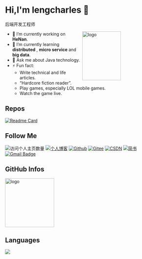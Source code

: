 # Hi,I'm lengcharles 👋
后端开发工程师

<img src="https://github-readme-stats.vercel.app/api?username=stellarisw&show_icons=true&theme=vue" alt="logo" height="160" align="right" width="50%" />

- 🔭 I’m currently working on **HeNan**.
- 🌱 I’m currently learning **distributed** , **micro service** and **big data**.
- 💬 Ask me about Java technology.
- ⚡ Fun fact: 
  - Write technical and life articles.
  - “Hardcore fiction reader”.
  - Play games, especially LOL mobile games.
  - Watch the game live.

## Repos
[![Readme Card](https://github-readme-stats.vercel.app/api/pin/?username=anuraghazra&repo=github-readme-stats)](https://github.com/anuraghazra/github-readme-stats)

## Follow Me
![访问个人主页数量](https://komarev.com/ghpvc/?username=duktig666&color=green)
[![个人博客](https://img.shields.io/badge/-个人博客（duktig.cn）-c14438?style=flat-square&logo=B&logoColor=white)](https://duktig.cn/)
[![Github](https://img.shields.io/github/followers/duktig666?label=Github&style=social)](https://github.com/duktig666)
[![Gitee](https://img.shields.io/badge/-码云-EA4335?style=flat-square&logo=Gitee&logoColor=white)](https://gitee.com/duktig666)
[![CSDN](https://img.shields.io/badge/-CSDN-c14438?style=flat-square&logo=C&logoColor=white)](https://blog.csdn.net/qq_42937522?spm=1000.2115.3001.5343)
[![简书](https://img.shields.io/badge/-简书-c14438?style=flat-square&logo=简&logoColor=white)](https://www.jianshu.com/u/421632ec0dc8)
[![Gmail Badge](https://img.shields.io/badge/gmail-ren_shi_wei@qq.com-Green?style=flat-square&logo=Gmail&logoColor=white&link=mailto:ren_shi_wei@qq.com)](mailto:ren_shi_wei@qq.com)

## GitHub Infos
<img src="https://github-profile-trophy.vercel.app/?username=duktig666&theme=flat&column=7" alt="logo" height="160" align="center" style="margin: auto;" />

## Languages
<a href="https://github.com/duktig666">
  <img src="https://github-readme-stats.vercel.app/api/top-langs/?username=duktig666&theme=vue" />
</a>
